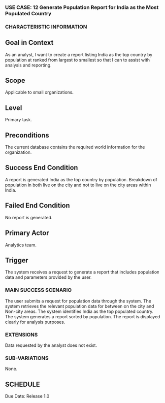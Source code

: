 ### USE CASE: 12 Generate Population Report for India as the Most Populated Country

### CHARACTERISTIC INFORMATION
## Goal in Context
As an analyst, I want to create a report listing India as the top country by population at ranked from largest to smallest so that I can to assist with analysis and reporting.

## Scope
Applicable to small organizations.

## Level
Primary task.

## Preconditions
The current database contains the required world information for the organization.

## Success End Condition
A report is generated
India as the top country by population.
Breakdown of population in both live on the city and not to live on the city areas within India.

## Failed End Condition
No report is generated.

## Primary Actor
Analytics team.

## Trigger
The system receives a request to generate a report that includes population data and parameters provided by the user.

### MAIN SUCCESS SCENARIO
The user submits a request for population data through the system.
The system retrieves the relevant population data for between on the city and Non-city areas.
The system identifies India as the top populated country.
The system generates a report sorted by population.
The report is displayed clearly for analysis purposes.

### EXTENSIONS
Data requested by the analyst does not exist.

### SUB-VARIATIONS
None.

## SCHEDULE
Due Date: Release 1.0

